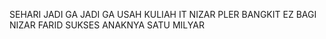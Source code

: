 SEHARI JADI GA JADI 
GA USAH KULIAH IT
NIZAR PLER
BANGKIT EZ BAGI NIZAR
FARID SUKSES ANAKNYA SATU MILYAR